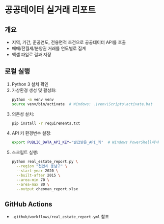 # 공공데이터 실거래 리포트

## 개요
- 지역, 기간, 준공연도, 전용면적 조건으로 공공데이터 API를 호출
- 매매/전월세/분양권 거래를 연도별로 집계
- 엑셀 파일로 결과 저장

## 로컬 실행
1. Python 3 설치 확인
2. 가상환경 생성 및 활성화:
   ```bash
   python -m venv venv
   source venv/bin/activate  # Windows: .\venv\Scripts\activate.bat
   ```
3. 의존성 설치:
   ```bash
   pip install -r requirements.txt
   ```
4. API 키 환경변수 설정:
   ```bash
   export PUBLIC_DATA_API_KEY="발급받은_API_키"  # Windows PowerShell에서 Set-ExecutionPolicy 필요
   ```
5. 스크립트 실행:
   ```bash
   python real_estate_report.py \
     --region "천안시 동남구" \
     --start-year 2020 \
     --built-after 2015 \
     --area-min 70 \
     --area-max 80 \
     --output cheonan_report.xlsx
   ```

## GitHub Actions
- `.github/workflows/real_estate_report.yml` 참조
